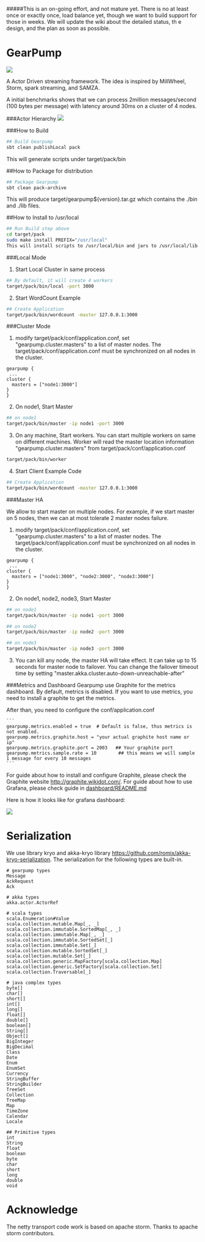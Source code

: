 #####This is an on-going effort, and not mature yet. There is no at least once or exactly once, load balance yet, though we want to build support for those in weeks. We will update the wiki about the detailed status, th e design, and the plan as soon as possible.


GearPump
========

![](https://raw.githubusercontent.com/clockfly/gearpump/master/project/logo/logo.png)


A Actor Driven streaming framework. The idea is inspired by MillWheel, Storm, spark streaming, and SAMZA.

A initial benchmarks shows that we can process 2million messages/second (100 bytes per message) with latency around 30ms on a cluster of 4 nodes.


###Actor Hierarchy
![](https://raw.githubusercontent.com/clockfly/gearpump/master/doc/actor_hierachy.png)

###How to Build
  ```bash
  ## Build Gearpump
  sbt clean publishLocal pack
  ```
  This will generate scripts under target/pack/bin

##How to Package for distribution
  ```bash
  ## Package Gearpump
  sbt clean pack-archive
  ```
  This will produce target/gearpump${version}.tar.gz which contains the ./bin and ./lib files.

##How to Install to /usr/local
  ```bash
  ## Run Build step above
  cd target/pack
  sudo make install PREFIX="/usr/local"
  This will install scripts to /usr/local/bin and jars to /usr/local/lib.
  ```

###Local Mode

1. Start Local Cluster in same process
  ```bash
  ## By default, it will create 4 workers
  target/pack/bin/local -port 3000
  ```

2. Start WordCount Example
  
  ```bash
  ## Create Application
  target/pack/bin/wordcount -master 127.0.0.1:3000
  ```


###Cluster Mode

1. modify target/pack/conf/application.conf, set "gearpump.cluster.masters" to a list of master nodes. The target/pack/conf/application.conf must be synchronized on all nodes in the cluster.

  ```
  gearpump {
   ...
  cluster {
    masters = ["node1:3000"]
  }
  }
  ```
  
2. On node1, Start Master
  ```bash
  ## on node1
  target/pack/bin/master -ip node1 -port 3000  
  ```

3. On any machine, Start workers. You can start multiple workers on same on different machines. Worker will read the master location information "gearpump.cluster.masters" from target/pack/conf/application.conf

  ```bash
  target/pack/bin/worker
  ```
  
4. Start Client Example Code
  ```bash
  ## Create Application
  target/pack/bin/wordcount -master 127.0.0.1:3000
  ```

###Master HA

We allow to start master on multiple nodes. For example, if we start master on 5 nodes, then we can at most tolerate 2 master nodes failure. 

1. modify target/pack/conf/application.conf, set "gearpump.cluster.masters" to a list of master nodes. The target/pack/conf/application.conf must be synchronized on all nodes in the cluster.

  ```
  gearpump {
   ...
  cluster {
    masters = ["node1:3000", "node2:3000", "node3:3000"]
  }
  }
  ```

2. On node1, node2, node3, Start Master
  ```bash
  ## on node1
  target/pack/bin/master -ip node1 -port 3000  
  
  ## on node2
  target/pack/bin/master -ip node2 -port 3000  
  
  ## on node3
  target/pack/bin/master -ip node3 -port 3000  
  ```  

3. You can kill any node, the master HA will take effect. It can take up to 15 seconds for master node to failover. You can change the failover timeout time by setting "master.akka.cluster.auto-down-unreachable-after"
  
###Metrics and Dashboard
Gearpump use Graphite for the metrics dashboard. By default, metrics is disabled. If you want to use metrics, you need to install a graphite to get the metrics.

After than, you need to configure the conf/application.conf

    ```
	gearpump.metrics.enabled = true  # Default is false, thus metrics is not enabled.
	gearpump.metrics.graphite.host = "your actual graphite host name or ip"  
	gearpump.metrics.graphite.port = 2003   ## Your graphite port
	gearpump.metrics.sample.rate = 10        ## this means we will sample 1 message for every 10 messages
	```
For guide about how to install and configure Graphite, please check the Graphite website http://graphite.wikidot.com/.	For guide about how to use Grafana, please check guide in [dashboard/README.md](dashboard/README.md)

Here is how it looks like for grafana dashboard:

![](https://raw.githubusercontent.com/clockfly/gearpump/master/doc/dashboard.png)

Serialization
========================
We use library kryo and akka-kryo library https://github.com/romix/akka-kryo-serialization. The serialization for the following types are built-in. 

```
# gearpump types
Message
AckRequest
Ack

# akka types
akka.actor.ActorRef

# scala types
scala.Enumeration#Value
scala.collection.mutable.Map[_, _]
scala.collection.immutable.SortedMap[_, _]
scala.collection.immutable.Map[_, _]
scala.collection.immutable.SortedSet[_]
scala.collection.immutable.Set[_]
scala.collection.mutable.SortedSet[_]
scala.collection.mutable.Set[_]
scala.collection.generic.MapFactory[scala.collection.Map]
scala.collection.generic.SetFactory[scala.collection.Set]
scala.collection.Traversable[_]

# java complex types
byte[]
char[]
short[]
int[]
long[]
float[]
double[]
boolean[]
String[]
Object[]
BigInteger
BigDecimal
Class
Date
Enum
EnumSet
Currency
StringBuffer
StringBuilder
TreeSet
Collection
TreeMap
Map
TimeZone
Calendar
Locale

## Primitive types
int
String
float
boolean
byte
char
short
long
double
void
```

Acknowledge
========================
The netty transport code work is based on apache storm. Thanks to apache storm contributors.
